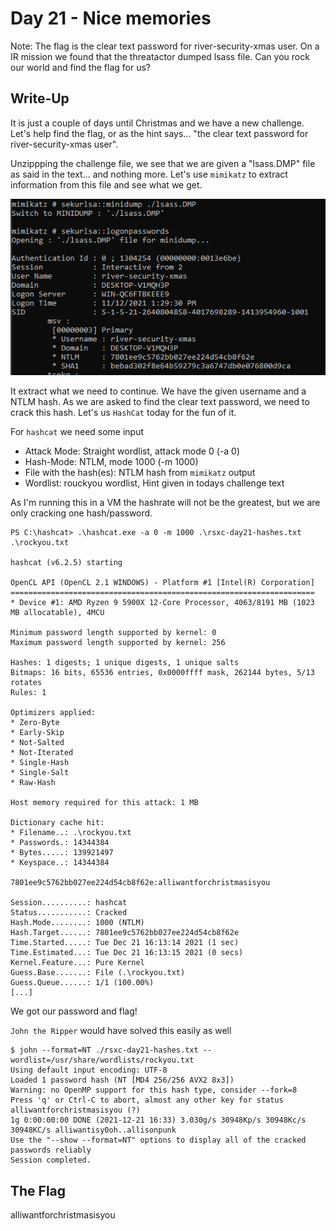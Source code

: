# Day 21 - Nice memories

Note: The flag is the clear text password for river-security-xmas user.
On a IR mission we found that the threatactor dumped lsass file.
Can you rock our world and find the flag for us?


## Write-Up
It is just a couple of days until Christmas and we have a new challenge. Let's help find the flag, or as the hint says... "the clear text password for river-security-xmas user".

Unzippping the challenge file, we see that we are given a "lsass.DMP" file as said in the text... and nothing more. Let's use `mimikatz` to extract information from this file and see what we get.

![](./images/image01.png)

It extract what we need to continue. We have the given username and a NTLM hash. As we are asked to find the clear text password, we need to crack this hash. Let's us `HashCat` today for the fun of it.

For `hashcat` we need some input

- Attack Mode: Straight wordlist, attack mode 0 (-a 0)
- Hash-Mode: NTLM, mode 1000 (-m 1000)
- File with the hash(es): NTLM hash from `mimikatz` output
- Wordlist: rouckyou wordlist, Hint given in todays challenge text

As I'm running this in a VM the hashrate will not be the greatest, but we are only cracking one hash/password.

```PS
PS C:\hashcat> .\hashcat.exe -a 0 -m 1000 .\rsxc-day21-hashes.txt .\rockyou.txt

hashcat (v6.2.5) starting

OpenCL API (OpenCL 2.1 WINDOWS) - Platform #1 [Intel(R) Corporation]
====================================================================
* Device #1: AMD Ryzen 9 5900X 12-Core Processor, 4063/8191 MB (1023 MB allocatable), 4MCU

Minimum password length supported by kernel: 0
Maximum password length supported by kernel: 256

Hashes: 1 digests; 1 unique digests, 1 unique salts
Bitmaps: 16 bits, 65536 entries, 0x0000ffff mask, 262144 bytes, 5/13 rotates
Rules: 1

Optimizers applied:
* Zero-Byte
* Early-Skip
* Not-Salted
* Not-Iterated
* Single-Hash
* Single-Salt
* Raw-Hash

Host memory required for this attack: 1 MB

Dictionary cache hit:
* Filename..: .\rockyou.txt
* Passwords.: 14344384
* Bytes.....: 139921497
* Keyspace..: 14344384

7801ee9c5762bb027ee224d54cb8f62e:alliwantforchristmasisyou

Session..........: hashcat
Status...........: Cracked
Hash.Mode........: 1000 (NTLM)
Hash.Target......: 7801ee9c5762bb027ee224d54cb8f62e
Time.Started.....: Tue Dec 21 16:13:14 2021 (1 sec)
Time.Estimated...: Tue Dec 21 16:13:15 2021 (0 secs)
Kernel.Feature...: Pure Kernel
Guess.Base.......: File (.\rockyou.txt)
Guess.Queue......: 1/1 (100.00%)
[...]
```
We got our password and flag!

`John the Ripper` would have solved this easily as well

```
$ john --format=NT ./rsxc-day21-hashes.txt --wordlist=/usr/share/wordlists/rockyou.txt
Using default input encoding: UTF-8
Loaded 1 password hash (NT [MD4 256/256 AVX2 8x3])
Warning: no OpenMP support for this hash type, consider --fork=8
Press 'q' or Ctrl-C to abort, almost any other key for status
alliwantforchristmasisyou (?)     
1g 0:00:00:00 DONE (2021-12-21 16:33) 3.030g/s 30948Kp/s 30948Kc/s 30948KC/s alliwantisy0oh..allisonpunk
Use the "--show --format=NT" options to display all of the cracked passwords reliably
Session completed.
```

## The Flag
alliwantforchristmasisyou
